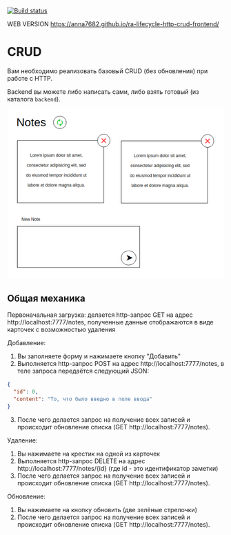 [![Build status](https://ci.appveyor.com/api/projects/status/lu7765amih0ve8xf?svg=true)](https://ci.appveyor.com/project/Anna7682/ra-lifecycle-http-crud-frontend)


WEB VERSION https://anna7682.github.io/ra-lifecycle-http-crud-frontend/

# CRUD

Вам необходимо реализовать базовый CRUD (без обновления) при работе с HTTP.

Backend вы можете либо написать сами, либо взять готовый (из каталога `backend`).

![CRUD](./assets/crud.png)

## Общая механика

Первоначальная загрузка: делается http-запрос GET на адрес http://localhost:7777/notes, полученные данные отображаются в виде карточек с возможностью удаления

Добавление:

1. Вы заполняете форму и нажимаете кнопку "Добавить"
1. Выполняется http-запрос POST на адрес http://localhost:7777/notes, в теле запроса передаётся следующий JSON:

```json
{
  "id": 0,
  "content": "То, что было введно в поле ввода"
}
```

3. После чего делается запрос на получение всех записей и происходит обновление списка (GET http://localhost:7777/notes).

Удаление:

1. Вы нажимаете на крестик на одной из карточек
1. Выполняется http-запрос DELETE на адрес http://localhost:7777/notes/{id} (где id - это идентификатор заметки)
1. После чего делается запрос на получение всех записей и происходит обновление списка (GET http://localhost:7777/notes).

Обновление:

1. Вы нажимаете на кнопку обновить (две зелёные стрелочки)
1. После чего делается запрос на получение всех записей и происходит обновление списка (GET http://localhost:7777/notes).

